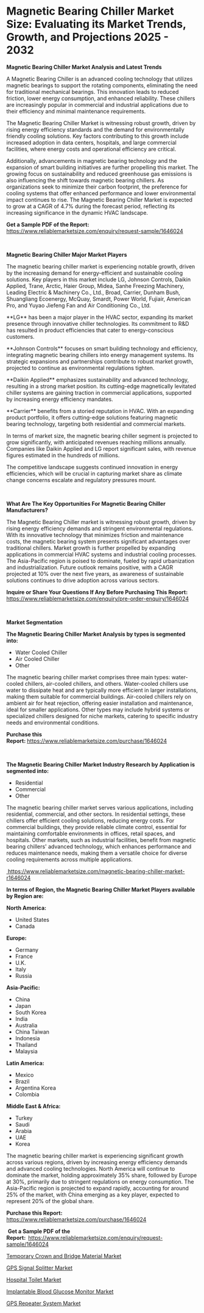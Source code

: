 <p><h1>Magnetic Bearing Chiller Market Size: Evaluating its Market Trends, Growth, and Projections 2025 - 2032</h1></p><p><strong>Magnetic Bearing Chiller Market Analysis and Latest Trends</strong></p>
<p><p>A Magnetic Bearing Chiller is an advanced cooling technology that utilizes magnetic bearings to support the rotating components, eliminating the need for traditional mechanical bearings. This innovation leads to reduced friction, lower energy consumption, and enhanced reliability. These chillers are increasingly popular in commercial and industrial applications due to their efficiency and minimal maintenance requirements.</p><p>The Magnetic Bearing Chiller Market is witnessing robust growth, driven by rising energy efficiency standards and the demand for environmentally friendly cooling solutions. Key factors contributing to this growth include increased adoption in data centers, hospitals, and large commercial facilities, where energy costs and operational efficiency are critical. </p><p>Additionally, advancements in magnetic bearing technology and the expansion of smart building initiatives are further propelling this market. The growing focus on sustainability and reduced greenhouse gas emissions is also influencing the shift towards magnetic bearing chillers. As organizations seek to minimize their carbon footprint, the preference for cooling systems that offer enhanced performance and lower environmental impact continues to rise. The Magnetic Bearing Chiller Market is expected to grow at a CAGR of 4.7% during the forecast period, reflecting its increasing significance in the dynamic HVAC landscape.</p></p>
<p><strong>Get a Sample PDF of the Report:&nbsp;</strong> <a href="https://www.reliablemarketsize.com/enquiry/request-sample/1646024?utm_campaign=2470&utm_medium=2&utm_source=Github&utm_content=ia&utm_term=10042025&utm_id=magnetic-bearing-chiller">https://www.reliablemarketsize.com/enquiry/request-sample/1646024</a></p>
<p>&nbsp;</p>
<p><strong>Magnetic Bearing Chiller Major Market Players</strong></p>
<p><p>The magnetic bearing chiller market is experiencing notable growth, driven by the increasing demand for energy-efficient and sustainable cooling solutions. Key players in this market include LG, Johnson Controls, Daikin Applied, Trane, Arctic, Haier Group, Midea, Sanhe Freezing Machinery, Leading Electric & Machinery Co., Ltd., Broad, Carrier, Dunham Bush, Shuangliang Ecoenergy, McQuay, Smardt, Power World, Fujiair, American Pro, and Yuyao Jiefeng Fan and Air Conditioning Co., Ltd.</p><p>**LG** has been a major player in the HVAC sector, expanding its market presence through innovative chiller technologies. Its commitment to R&D has resulted in product efficiencies that cater to energy-conscious customers. </p><p>**Johnson Controls** focuses on smart building technology and efficiency, integrating magnetic bearing chillers into energy management systems. Its strategic expansions and partnerships contribute to robust market growth, projected to continue as environmental regulations tighten.</p><p>**Daikin Applied** emphasizes sustainability and advanced technology, resulting in a strong market position. Its cutting-edge magnetically levitated chiller systems are gaining traction in commercial applications, supported by increasing energy efficiency mandates.</p><p>**Carrier** benefits from a storied reputation in HVAC. With an expanding product portfolio, it offers cutting-edge solutions featuring magnetic bearing technology, targeting both residential and commercial markets.</p><p>In terms of market size, the magnetic bearing chiller segment is projected to grow significantly, with anticipated revenues reaching millions annually. Companies like Daikin Applied and LG report significant sales, with revenue figures estimated in the hundreds of millions. </p><p>The competitive landscape suggests continued innovation in energy efficiencies, which will be crucial in capturing market share as climate change concerns escalate and regulatory pressures mount.</p></p>
<p>&nbsp;</p>
<p><strong>What Are The Key Opportunities For Magnetic Bearing Chiller Manufacturers?</strong></p>
<p><p>The Magnetic Bearing Chiller market is witnessing robust growth, driven by rising energy efficiency demands and stringent environmental regulations. With its innovative technology that minimizes friction and maintenance costs, the magnetic bearing system presents significant advantages over traditional chillers. Market growth is further propelled by expanding applications in commercial HVAC systems and industrial cooling processes. The Asia-Pacific region is poised to dominate, fueled by rapid urbanization and industrialization. Future outlook remains positive, with a CAGR projected at 10% over the next five years, as awareness of sustainable solutions continues to drive adoption across various sectors.</p></p>
<p><strong>Inquire or Share Your Questions If Any Before Purchasing This Report:</strong> <a href="https://www.reliablemarketsize.com/enquiry/pre-order-enquiry/1646024?utm_campaign=2470&utm_medium=2&utm_source=Github&utm_content=ia&utm_term=10042025&utm_id=magnetic-bearing-chiller">https://www.reliablemarketsize.com/enquiry/pre-order-enquiry/1646024</a></p>
<p>&nbsp;</p>
<p><strong>Market Segmentation</strong></p>
<p><strong>The Magnetic Bearing Chiller Market Analysis by types is segmented into:</strong></p>
<p><ul><li>Water Cooled Chiller</li><li>Air Cooled Chiller</li><li>Other</li></ul></p>
<p><p>The magnetic bearing chiller market comprises three main types: water-cooled chillers, air-cooled chillers, and others. Water-cooled chillers use water to dissipate heat and are typically more efficient in larger installations, making them suitable for commercial buildings. Air-cooled chillers rely on ambient air for heat rejection, offering easier installation and maintenance, ideal for smaller applications. Other types may include hybrid systems or specialized chillers designed for niche markets, catering to specific industry needs and environmental conditions.</p></p>
<p><strong>Purchase this Report:&nbsp;</strong><a href="https://www.reliablemarketsize.com/purchase/1646024?utm_campaign=2470&utm_medium=2&utm_source=Github&utm_content=ia&utm_term=10042025&utm_id=magnetic-bearing-chiller">https://www.reliablemarketsize.com/purchase/1646024</a></p>
<p>&nbsp;</p>
<p><strong>The Magnetic Bearing Chiller Market Industry Research by Application is segmented into:</strong></p>
<p><ul><li>Residential</li><li>Commercial</li><li>Other</li></ul></p>
<p><p>The magnetic bearing chiller market serves various applications, including residential, commercial, and other sectors. In residential settings, these chillers offer efficient cooling solutions, reducing energy costs. For commercial buildings, they provide reliable climate control, essential for maintaining comfortable environments in offices, retail spaces, and hospitals. Other markets, such as industrial facilities, benefit from magnetic bearing chillers' advanced technology, which enhances performance and reduces maintenance needs, making them a versatile choice for diverse cooling requirements across multiple applications.</p></p>
<p><a href="https://www.reliablemarketsize.com/magnetic-bearing-chiller-market-r1646024?utm_campaign=2470&utm_medium=2&utm_source=Github&utm_content=ia&utm_term=10042025&utm_id=magnetic-bearing-chiller">&nbsp;https://www.reliablemarketsize.com/magnetic-bearing-chiller-market-r1646024</a></p>
<p><strong>In terms of Region, the Magnetic Bearing Chiller Market Players available by Region are:</strong></p>
<p>
    <p> <strong> North America: </strong>
        <ul>
            <li>United States</li>
            <li>Canada</li>
        </ul>
        </p> 
    <p> <strong> Europe: </strong>
        <ul>
            <li>Germany</li>
            <li>France</li>
            <li>U.K.</li>
            <li>Italy</li>
            <li>Russia</li>
        </ul>
        </p> 
    <p> <strong> Asia-Pacific: </strong>
        <ul>
            <li>China</li>
            <li>Japan</li>
            <li>South Korea</li>
            <li>India</li>
            <li>Australia</li>
            <li>China Taiwan</li>
            <li>Indonesia</li>
            <li>Thailand</li>
            <li>Malaysia</li>
        </ul>
        </p> 
    <p> <strong> Latin America: </strong>
        <ul>
            <li>Mexico</li>
            <li>Brazil</li>
            <li>Argentina Korea</li>
            <li>Colombia</li>
        </ul>
        </p> 
    <p> <strong> Middle East & Africa: </strong>
        <ul>
            <li>Turkey</li>
            <li>Saudi</li>
            <li>Arabia</li>
            <li>UAE</li>
            <li>Korea</li>
        </ul>
    </p>
    </p>
<p><p>The magnetic bearing chiller market is experiencing significant growth across various regions, driven by increasing energy efficiency demands and advanced cooling technologies. North America will continue to dominate the market, holding approximately 35% share, followed by Europe at 30%, primarily due to stringent regulations on energy consumption. The Asia-Pacific region is projected to expand rapidly, accounting for around 25% of the market, with China emerging as a key player, expected to represent 20% of the global share.</p></p>
<p><strong>Purchase this Report: </strong><a href="https://www.reliablemarketsize.com/purchase/1646024?utm_campaign=2470&utm_medium=2&utm_source=Github&utm_content=ia&utm_term=10042025&utm_id=magnetic-bearing-chiller">https://www.reliablemarketsize.com/purchase/1646024</a></p>
<p>&nbsp;<strong>Get a Sample PDF of the Report:&nbsp;&nbsp;</strong><a href="https://www.reliablemarketsize.com/enquiry/request-sample/1646024?utm_campaign=2470&utm_medium=2&utm_source=Github&utm_content=ia&utm_term=10042025&utm_id=magnetic-bearing-chiller">https://www.reliablemarketsize.com/enquiry/request-sample/1646024</a></p>
<p><strong></strong></p>
<p><p><a href="https://www.linkedin.com/pulse/comprehend-temporary-crown-bridge-material-market-size-growing-ingye?utm_campaign=2470&utm_medium=2&utm_source=Github&utm_content=ia&utm_term=10042025&utm_id=magnetic-bearing-chiller">Temporary Crown and Bridge Material Market</a></p><p><a href="https://github.com/gasikcalbos8/Market-Research-Report-List-1/blob/main/gps-signal-splitter-market.md?utm_campaign=2470&utm_medium=2&utm_source=Github&utm_content=ia&utm_term=10042025&utm_id=magnetic-bearing-chiller">GPS Signal Splitter Market</a></p><p><a href="https://www.linkedin.com/pulse/astudy-onthe-global-hospital-toilet-market-includinginformation-kgbre?utm_campaign=2470&utm_medium=2&utm_source=Github&utm_content=ia&utm_term=10042025&utm_id=magnetic-bearing-chiller">Hospital Toilet Market</a></p><p><a href="https://www.linkedin.com/pulse/market-analysis-report-implantable-blood-glucose-monitor-anticipated-x0ree?utm_campaign=2470&utm_medium=2&utm_source=Github&utm_content=ia&utm_term=10042025&utm_id=magnetic-bearing-chiller">Implantable Blood Glucose Monitor Market</a></p><p><a href="https://github.com/dringmurza6r/Market-Research-Report-List-1/blob/main/gps-repeater-system-market.md?utm_campaign=2470&utm_medium=2&utm_source=Github&utm_content=ia&utm_term=10042025&utm_id=magnetic-bearing-chiller">GPS Repeater System Market</a></p></p>